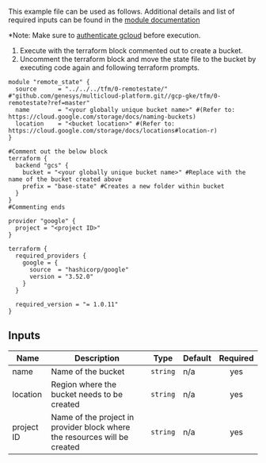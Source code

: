 This example file can be used as follows. Additional details and list of required inputs can be found in the [module documentation](../../../tfm/0-remotestate/README.md)

*Note: Make sure to [authenticate gcloud](https://github.com/genesys/multicloud-platform/tree/master/gcp-gke#authenticate-gcloud) before execution.

1. Execute with the terraform block commented out to create a bucket.
2. Uncomment the terraform block and move the state file to the bucket by executing code again and following terraform prompts.

```hcl
module "remote_state" {
  source      = "../../../tfm/0-remotestate/" #"github.com/genesys/multicloud-platform.git//gcp-gke/tfm/0-remotestate?ref=master"
  name        = "<your globally unique bucket name>" #(Refer to: https://cloud.google.com/storage/docs/naming-buckets)
  location    = "<bucket location>" #(Refer to: https://cloud.google.com/storage/docs/locations#location-r)
}

#Comment out the below block
terraform {
  backend "gcs" {
    bucket = "<your globally unique bucket name>" #Replace with the name of the bucket created above
    prefix = "base-state" #Creates a new folder within bucket
  }
}
#Commenting ends

provider "google" {
  project = "<project ID>"
}

terraform {
  required_providers {
    google = {
      source  = "hashicorp/google"
      version = "3.52.0"
    }
  }

  required_version = "= 1.0.11"
}
```

<!-- BEGINNING OF PRE-COMMIT-TERRAFORM DOCS HOOK -->
## Inputs

| Name | Description | Type | Default | Required |
|------|-------------|------|---------|:--------:|
| name | Name of the bucket | `string` | n/a | yes |
| location | Region where the bucket needs to be created | `string` | n/a | yes |
| project ID | Name of the project in provider block where the resources will be created | `string` | n/a | yes |


